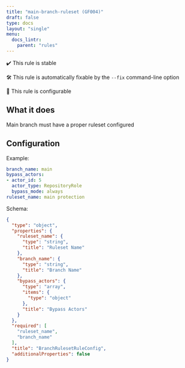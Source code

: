 ```yaml
---
title: "main-branch-ruleset (GF004)"
draft: false
type: docs
layout: "single"
menu:
  docs_lintr:
    parent: "rules"
---
```


✔️ This rule is stable

🛠️ This rule is automatically fixable by the `--fix` command-line option

🔧 This rule is configurable

## What it does

Main branch must have a proper ruleset configured

## Configuration

Example:

```yaml
branch_name: main
bypass_actors:
- actor_id: 5
  actor_type: RepositoryRole
  bypass_mode: always
ruleset_name: main protection
```

Schema:

```json
{
  "type": "object",
  "properties": {
    "ruleset_name": {
      "type": "string",
      "title": "Ruleset Name"
    },
    "branch_name": {
      "type": "string",
      "title": "Branch Name"
    },
    "bypass_actors": {
      "type": "array",
      "items": {
        "type": "object"
      },
      "title": "Bypass Actors"
    }
  },
  "required": [
    "ruleset_name",
    "branch_name"
  ],
  "title": "BranchRulesetRuleConfig",
  "additionalProperties": false
}
```
